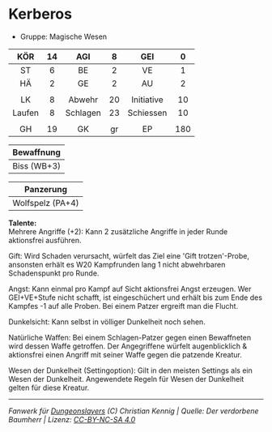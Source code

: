 # Kerberos  
- Gruppe: Magische Wesen  

| KÖR | 14 | AGI | 8 | GEI | 0 |
| :-: | :-: | :-: | :-: | :-: | :-: |
| ST | 6 | BE | 2 | VE | 1 |
| HÄ | 2 | GE | 2 | AU | 2 |
|  |
| LK | 8 | Abwehr | 20 | Initiative | 10 |
| Laufen | 8 | Schlagen | 23 | Schiessen | 10 |
|  |
| GH | 19 | GK | gr | EP | 180 |

| Bewaffnung |
| --- |
| Biss (WB+3) |


| Panzerung |
| --- |
| Wolfspelz (PA+4) |


**Talente:**  
Mehrere Angriffe (+2): Kann 2 zusätzliche Angriffe in jeder Runde aktionsfrei ausführen.

Gift: Wird Schaden verursacht, würfelt das Ziel eine 'Gift trotzen'-Probe, ansonsten erhält es W20 Kampfrunden lang 1 nicht abwehrbaren Schadenspunkt pro Runde.

Angst: Kann einmal pro Kampf auf Sicht aktionsfrei Angst erzeugen. Wer GEI+VE+Stufe nicht schafft, ist eingeschüchert und erhält bis zum Ende des Kampfes -1 auf alle Proben. Bei einem Patzer ergreift man die Flucht.

Dunkelsicht: Kann selbst in völliger Dunkelheit noch sehen.

Natürliche Waffen: Bei einem Schlagen-Patzer gegen einen Bewaffneten wird dessen Waffe getroffen. Der Angegriffene würfelt augenblicklich & aktionsfrei einen Angriff mit seiner Waffe gegen die patzende Kreatur.

Wesen der Dunkelheit (Settingoption): Gilt in den meisten Settings als ein Wesen der Dunkelheit. Angewendete Regeln für Wesen der Dunkelheit gelten für diese Kreatur.





___
*Fanwerk für [Dungeonslayers](https://www.dungeonslayers.net/) (C) Christian Kennig | Quelle: Der verdorbene Baumherr | Lizenz: [CC-BY-NC-SA 4.0](https://creativecommons.org/licenses/by-nc-sa/4.0/deed.de)*